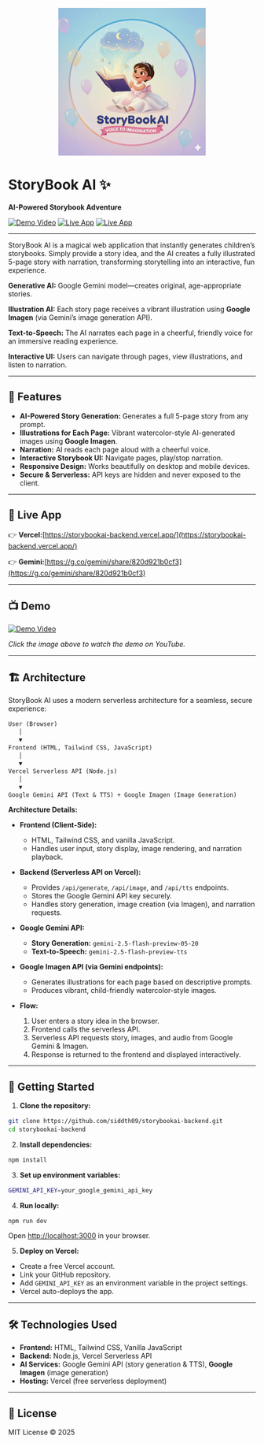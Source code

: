 <p align="center">
  <img src="public/logo.png" alt="StoryBook AI Logo" width="300"/>
</p>

# StoryBook AI ✨

**AI-Powered Storybook Adventure**

[![Demo Video](https://img.shields.io/badge/YouTube-Demo-red?logo=youtube)](https://www.youtube.com/watch?v=qNhqYPnZ0sA)
[![Live App](https://img.shields.io/badge/Live%20App%20on%20Vercel-Visit%20Now-brightgreen?logo=vercel)](https://storybookai-backend.vercel.app/)
[![Live App](https://img.shields.io/badge/Live%20App%20on%20Gemini-Visit%20Now-brightgreen?logo=vercel)](https://g.co/gemini/share/820d921b0cf3)


---

StoryBook AI is a magical web application that instantly generates children’s storybooks. Simply provide a story idea, and the AI creates a fully illustrated 5-page story with narration, transforming storytelling into an interactive, fun experience.

**Generative AI:** Google Gemini model—creates original, age-appropriate stories.

**Illustration AI:** Each story page receives a vibrant illustration using **Google Imagen** (via Gemini’s image generation API).

**Text-to-Speech:** The AI narrates each page in a cheerful, friendly voice for an immersive reading experience.

**Interactive UI:** Users can navigate through pages, view illustrations, and listen to narration.

---

## 🌟 Features

* **AI-Powered Story Generation:** Generates a full 5-page story from any prompt.
* **Illustrations for Each Page:** Vibrant watercolor-style AI-generated images using **Google Imagen**.
* **Narration:** AI reads each page aloud with a cheerful voice.
* **Interactive Storybook UI:** Navigate pages, play/stop narration.
* **Responsive Design:** Works beautifully on desktop and mobile devices.
* **Secure & Serverless:** API keys are hidden and never exposed to the client.

---

## 🔗 Live App

👉 **Vercel:**[https://storybookai-backend.vercel.app/](https://storybookai-backend.vercel.app/)

👉 **Gemini:**[https://g.co/gemini/share/820d921b0cf3](https://g.co/gemini/share/820d921b0cf3)

---

## 📺 Demo

[![Demo Video](https://img.youtube.com/vi/qNhqYPnZ0sA/0.jpg)](https://www.youtube.com/watch?v=qNhqYPnZ0sA)  

_Click the image above to watch the demo on YouTube._

---

## 🏗️ Architecture

StoryBook AI uses a modern serverless architecture for a seamless, secure experience:

```
User (Browser)
   │
   ▼
Frontend (HTML, Tailwind CSS, JavaScript)
   │
   ▼
Vercel Serverless API (Node.js)
   │
   ▼
Google Gemini API (Text & TTS) + Google Imagen (Image Generation)
```

**Architecture Details:**

* **Frontend (Client-Side):**

  * HTML, Tailwind CSS, and vanilla JavaScript.
  * Handles user input, story display, image rendering, and narration playback.

* **Backend (Serverless API on Vercel):**

  * Provides `/api/generate`, `/api/image`, and `/api/tts` endpoints.
  * Stores the Google Gemini API key securely.
  * Handles story generation, image creation (via Imagen), and narration requests.

* **Google Gemini API:**

  * **Story Generation:** `gemini-2.5-flash-preview-05-20`
  * **Text-to-Speech:** `gemini-2.5-flash-preview-tts`

* **Google Imagen API (via Gemini endpoints):**

  * Generates illustrations for each page based on descriptive prompts.
  * Produces vibrant, child-friendly watercolor-style images.

* **Flow:**

  1. User enters a story idea in the browser.
  2. Frontend calls the serverless API.
  3. Serverless API requests story, images, and audio from Google Gemini & Imagen.
  4. Response is returned to the frontend and displayed interactively.

---

## 🚀 Getting Started

1. **Clone the repository:**

```bash
git clone https://github.com/siddth09/storybookai-backend.git
cd storybookai-backend
```

2. **Install dependencies:**

```bash
npm install
```

3. **Set up environment variables:**

```bash
GEMINI_API_KEY=your_google_gemini_api_key
```

4. **Run locally:**

```bash
npm run dev
```

Open [http://localhost:3000](http://localhost:3000) in your browser.

5. **Deploy on Vercel:**

* Create a free Vercel account.
* Link your GitHub repository.
* Add `GEMINI_API_KEY` as an environment variable in the project settings.
* Vercel auto-deploys the app.

---

## 🛠️ Technologies Used

* **Frontend:** HTML, Tailwind CSS, Vanilla JavaScript
* **Backend:** Node.js, Vercel Serverless API
* **AI Services:** Google Gemini API (story generation & TTS), **Google Imagen** (image generation)
* **Hosting:** Vercel (free serverless deployment)

---

## 📄 License

MIT License © 2025
